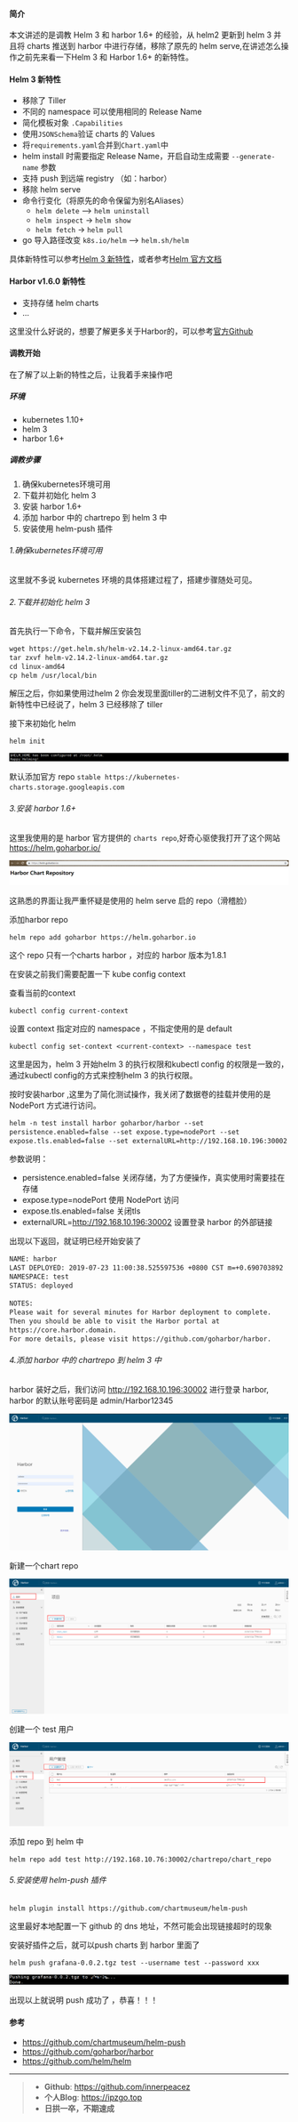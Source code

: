 #### 简介

本文讲述的是调教 Helm 3 和 harbor 1.6+ 的经验，从 helm2 更新到 helm 3 并且将 charts 推送到 harbor 中进行存储，移除了原先的 helm serve,在讲述怎么操作之前先来看一下Helm 3 和 Harbor 1.6+ 的新特性。

#### Helm 3 新特性

- 移除了 Tiller
- 不同的 namespace 可以使用相同的 Release Name
- 简化模板对象 `.Capabilities`
- 使用`JSONSchema`验证 charts 的 Values
- 将`requirements.yaml`合并到`Chart.yaml`中
- helm install 时需要指定 Release Name，开启自动生成需要 `--generate-name` 参数
- 支持 push 到远端 registry （如：harbor）
- 移除 helm serve
- 命令行变化（将原先的命令保留为别名Aliases）
  - `helm delete` --> `helm uninstall` 
  - `helm inspect` -> `helm show`
  - `helm fetch` -> `helm pull`
- go 导入路径改变 `k8s.io/helm` --> `helm.sh/helm`

具体新特性可以参考[Helm 3 新特性](https://github.com/helm/helm/releases/tag/v3.0.0-alpha.1)，或者参考[Helm 官方文档](https://v3.helm.sh/)

#### Harbor v1.6.0 新特性

- 支持存储 helm charts 
- ...

这里没什么好说的，想要了解更多关于Harbor的，可以参考[官方Github](https://github.com/goharbor)

#### 调教开始

在了解了以上新的特性之后，让我着手来操作吧

##### 环境

- kubernetes 1.10+
- helm 3
- harbor 1.6+

##### 调教步骤

1. 确保kubernetes环境可用
2. 下载并初始化 helm 3
3. 安装 harbor 1.6+
4. 添加 harbor 中的 chartrepo 到 helm 3 中
5. 安装使用 helm-push 插件

###### 1.确保kubernetes环境可用

这里就不多说 kubernetes 环境的具体搭建过程了，搭建步骤随处可见。

###### 2.下载并初始化 helm 3

首先执行一下命令，下载并解压安装包

```shell
wget https://get.helm.sh/helm-v2.14.2-linux-amd64.tar.gz
tar zxvf helm-v2.14.2-linux-amd64.tar.gz
cd linux-amd64
cp helm /usr/local/bin
```

解压之后，你如果使用过helm 2 你会发现里面tiller的二进制文件不见了，前文的新特性中已经说了，helm 3 已经移除了 tiller

接下来初始化 helm

```shell
helm init
```

![1563862747766](../images/1563862747766.png)

默认添加官方 repo `stable	https://kubernetes-charts.storage.googleapis.com`

###### 3.安装 harbor 1.6+

这里我使用的是 harbor 官方提供的 `charts repo`,好奇心驱使我打开了这个网站 https://helm.goharbor.io/

![1563863645436](../images/1563863645436.png)

这熟悉的界面让我严重怀疑是使用的 helm serve 启的 repo（滑稽脸）

添加harbor repo

```shell
helm repo add goharbor https://helm.goharbor.io
```

这个 repo 只有一个charts harbor ，对应的 harbor 版本为1.8.1

在安装之前我们需要配置一下 kube config context

查看当前的context

```shell
kubectl config current-context
```

设置 context 指定对应的 namespace ，不指定使用的是 default

```shell
kubectl config set-context <current-context> --namespace test
```

这里是因为，helm 3 开始helm 3 的执行权限和kubectl config 的权限是一致的，通过kubectl config的方式来控制helm 3 的执行权限。

按时安装harbor ,这里为了简化测试操作，我关闭了数据卷的挂载并使用的是 NodePort 方式进行访问。

```shell
helm -n test install harbor goharbor/harbor --set persistence.enabled=false --set expose.type=nodePort --set expose.tls.enabled=false --set externalURL=http://192.168.10.196:30002
```

参数说明：

- persistence.enabled=false 关闭存储，为了方便操作，真实使用时需要挂在存储
- expose.type=nodePort 使用 NodePort 访问
- expose.tls.enabled=false 关闭tls
- externalURL=http://192.168.10.196:30002 设置登录 harbor 的外部链接

出现以下返回，就证明已经开始安装了

```shell
NAME: harbor
LAST DEPLOYED: 2019-07-23 11:00:38.525597536 +0800 CST m=+0.690703892
NAMESPACE: test
STATUS: deployed

NOTES:
Please wait for several minutes for Harbor deployment to complete.
Then you should be able to visit the Harbor portal at https://core.harbor.domain. 
For more details, please visit https://github.com/goharbor/harbor.
```

###### 4.添加 harbor 中的 chartrepo 到 helm 3 中

harbor 装好之后，我们访问 http://192.168.10.196:30002 进行登录 harbor, harbor 的默认账号密码是 admin/Harbor12345

![1564133342050](../images/1564133342050.png)

新建一个chart repo

![1564133389826](../images/1564133389826.png)

创建一个 test 用户

![1564134352276](../images/1564134352276.png)

添加 repo 到 helm 中

```shell
helm repo add test http://192.168.10.76:30002/chartrepo/chart_repo
```

###### 5.安装使用 helm-push 插件

```shell
helm plugin install https://github.com/chartmuseum/helm-push
```

这里最好本地配置一下 github 的 dns 地址，不然可能会出现链接超时的现象

安装好插件之后，就可以push charts 到 harbor 里面了

```shell
helm push grafana-0.0.2.tgz test --username test --password xxx
```

![1564135632193](../images/1564135632193.png)

出现以上就说明 push 成功了 ，恭喜！！！

#### 参考

- https://github.com/chartmuseum/helm-push
- https://github.com/goharbor/harbor
- https://github.com/helm/helm

------


> - **Github**: https://github.com/innerpeacez
> - **个人Blog**: https://ipzgo.top
> - **日拱一卒，不期速成**